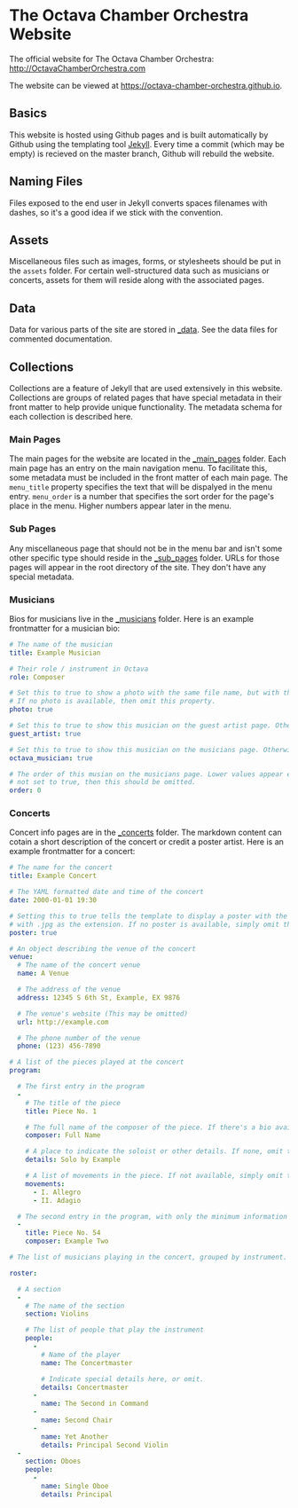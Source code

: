 # The Octava Chamber Orchestra Website

The official website for The Octava Chamber Orchestra: <http://OctavaChamberOrchestra.com>

The website can be viewed at <https://octava-chamber-orchestra.github.io>.

## Basics

This website is hosted using Github pages and is built automatically by Github using the templating tool [Jekyll](https://jekyllrb.com/docs/). Every time a commit (which may be empty) is recieved on the master branch, Github will rebuild the website.

## Naming Files

Files exposed to the end user in Jekyll converts spaces filenames with dashes, so it's a good idea if we stick with the convention.

## Assets

Miscellaneous files such as images, forms, or stylesheets should be put in the `assets` folder. For certain well-structured data such as musicians or concerts, assets for them will reside along with the associated pages.

## Data

Data for various parts of the site are stored in [_data](_data/). See the data files for commented documentation.

## Collections

Collections are a feature of Jekyll that are used extensively in this website. Collections are groups of related pages that have special metadata in their front matter to help provide unique functionality. The metadata schema for each collection is described here.

### Main Pages

The main pages for the website are located in the [_main_pages](_main_pages/) folder. Each main page has an entry on the main navigation menu. To facilitate this, some metadata must be included in the front matter of each main page. The `menu_title` property specifies the text that will be dispalyed in the menu entry. `menu_order` is a number that specifies the sort order for the page's place in the menu. Higher numbers appear later in the menu.

### Sub Pages

Any miscellaneous page that should not be in the menu bar and isn't some other specific type should reside in the [_sub_pages](_sub_pages/) folder. URLs for those pages will appear in the root directory of the site. They don't have any special metadata.

### Musicians

Bios for musicians live in the [_musicians](_musicians/) folder. Here is an example frontmatter for a musician bio:

```YAML
# The name of the musician
title: Example Musician

# Their role / instrument in Octava
role: Composer

# Set this to true to show a photo with the same file name, but with the `.jpg` extension.
# If no photo is available, then omit this property.
photo: true

# Set this to true to show this musician on the guest artist page. Otherwise omit.
guest_artist: true

# Set this to true to show this musician on the musicians page. Otherwise omit.
octava_musician: true

# The order of this musian on the musicians page. Lower values appear earlier. If octava_musician is
# not set to true, then this should be omitted.
order: 0
```

### Concerts

Concert info pages are in the [_concerts](_concerts/) folder. The markdown content can cotain a short description of the concert or credit a poster artist. Here is an example frontmatter for a concert:

```YAML
# The name for the concert
title: Example Concert

# The YAML formatted date and time of the concert
date: 2000-01-01 19:30

# Setting this to true tells the template to display a poster with the same name as this file, but
# with .jpg as the extension. If no poster is available, simply omit this property.
poster: true

# An object describing the venue of the concert
venue:
  # The name of the concert venue
  name: A Venue

  # The address of the venue
  address: 12345 S 6th St, Example, EX 9876

  # The venue's website (This may be omitted)
  url: http://example.com

  # The phone number of the venue
  phone: (123) 456-7890

# A list of the pieces played at the concert
program:

  # The first entry in the program
  -
    # The title of the piece
    title: Piece No. 1

    # The full name of the composer of the piece. If there's a bio available, it will be linked.
    composer: Full Name

    # A place to indicate the soloist or other details. If none, omit this property.
    details: Solo by Example

    # A list of movements in the piece. If not available, simply omit this property.
    movements:
      - I. Allegro
      - II. Adagio

  # The second entry in the program, with only the minimum information declared.
  -
    title: Piece No. 54
    composer: Example Two

# The list of musicians playing in the concert, grouped by instrument.

roster:

  # A section
  -
    # The name of the section
    section: Violins

    # The list of people that play the instrument
    people:
      -
        # Name of the player
        name: The Concertmaster

        # Indicate special details here, or omit.
        details: Concertmaster
      -
        name: The Second in Command
      -
        name: Second Chair
      -
        name: Yet Another
        details: Principal Second Violin
  -
    section: Oboes
    people:
      -
        name: Single Oboe
        details: Principal
```